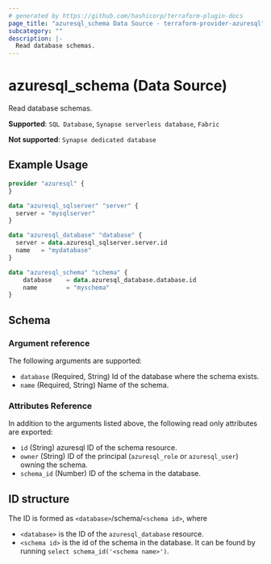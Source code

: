 ```yaml
---
# generated by https://github.com/hashicorp/terraform-plugin-docs
page_title: "azuresql_schema Data Source - terraform-provider-azuresql"
subcategory: ""
description: |-
  Read database schemas.
---
```


# azuresql_schema (Data Source)

Read database schemas.

**Supported**: `SQL Database`, `Synapse serverless database`, `Fabric` 

**Not supported**: `Synapse dedicated database`

## Example Usage

```terraform
provider "azuresql" {
}

data "azuresql_sqlserver" "server" {
  server = "mysqlserver"
}

data "azuresql_database" "database" {
  server = data.azuresql_sqlserver.server.id
  name   = "mydatabase"
}

data "azuresql_schema" "schema" {
    database 	= data.azuresql_database.database.id
    name     	= "myschema"
}

```

<!-- schema generated by tfplugindocs -->
## Schema

### Argument reference
The following arguments are supported:

- `database` (Required, String) Id of the database where the schema exists.
- `name` (Required, String) Name of the schema.

### Attributes Reference
In addition to the arguments listed above, the following read only attributes are exported:

- `id` (String) azuresql ID of the schema resource.
- `owner` (String) ID of the principal (`azuresql_role` or `azuresql_user`) owning the schema.
- `schema_id` (Number) ID of the schema in the database.

## ID structure

The ID is formed as `<database>`/schema/`<schema id>`, where
* `<database>` is the ID of the `azuresql_database` resource.
* `<schema id>` is the id of the schema in the database. It can be found by running `select schema_id('<schema name>')`.